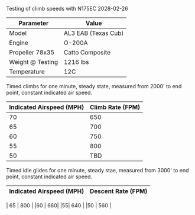 
Testing of climb speeds with N175EC 2028-02-26

|Parameter | Value |
|-|-|
|Model | AL3 EAB (Texas Cub) |
|Engine | O-200A |
|Propeller 78x35 | Catto Composite|
|Weight @ Testing |1216 lbs |
|Temperature |  12C |

Timed climbs for one minute, steady state, measured from 2000' to end point, constant indicated air speed.

| Indicated Airspeed (MPH) | Climb Rate (FPM) |
|-|-|
| 70 | 650 |
| 65 | 700 |
|60 | 750|
|55| 800 |
|50 | TBD |

Timed idle glides for one minute, steady stae, measured from 3000' to end point, constant indicated air speed.

| Indicated Airspeed (MPH) | Descent Rate (FPM) |
|-|-|

| 65 | 800 |
|60 | 660|
|55| 640 |
|50 | 560 |

